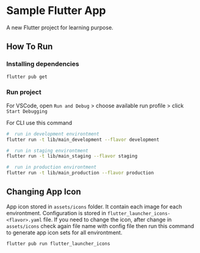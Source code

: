# Sample Flutter App

A new Flutter project for learning purpose.

## How To Run

### Installing dependencies

```bash
flutter pub get
```

### Run project
For VSCode, open `Run and Debug` > choose available run profile > click `Start Debugging `

For CLI use this command
```bash
#  run in development environtment
flutter run -t lib/main_development --flavor development

#  run in staging environtment
flutter run -t lib/main_staging --flavor staging

#  run in production environtment
flutter run -t lib/main_production --flavor production
```

## Changing App Icon

App icon stored in `assets/icons` folder. It contain each image for each environtment. Configuration is stored in `flutter_launcher_icons-<flavor>.yaml` file. If you need to change the icon, after change in `assets/icons` check again file name with config file then run this command to generate app icon sets for all environtment.

```bash
flutter pub run flutter_launcher_icons
```